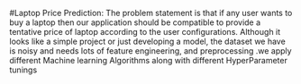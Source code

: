 #Laptop Price Prediction: 
The problem statement is that if any user wants to buy a laptop then our application should be compatible to provide a tentative price of laptop according to the user configurations. Although it looks like a simple project or just developing a model, the dataset we have is noisy and needs lots of feature engineering, and preprocessing .we apply different Machine learning Algorithms along with different HyperParameter tunings
